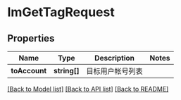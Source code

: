 # ImGetTagRequest

## Properties
Name | Type | Description | Notes
------------ | ------------- | ------------- | -------------
**toAccount** | **string[]** | 目标用户帐号列表 | 

[[Back to Model list]](../README.md#documentation-for-models) [[Back to API list]](../README.md#documentation-for-api-endpoints) [[Back to README]](../README.md)


